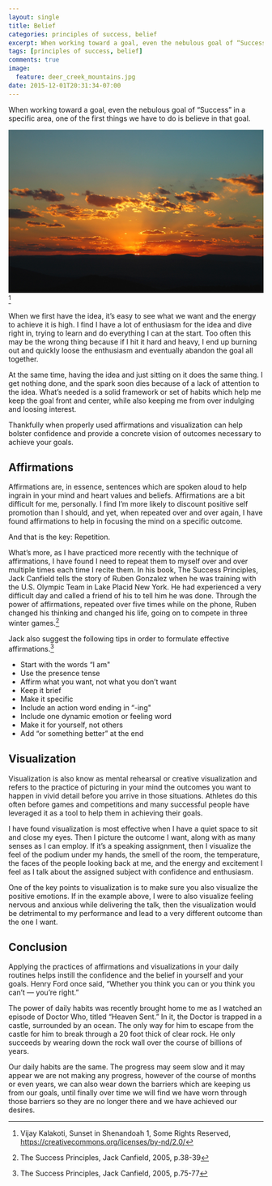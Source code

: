 ```yaml
---
layout: single
title: Belief
categories: principles of success, belief
excerpt: When working toward a goal, even the nebulous goal of “Success” in a specific area, one of the first things we have to do is believe in that goal.
tags: [principles of success, belief]
comments: true
image:
  feature: deer_creek_mountains.jpg
date: 2015-12-01T20:31:34-07:00
---
```


When working toward a goal, even the nebulous goal of “Success” in a specific area, one of the first things we have to do is believe in that goal.

![sunset][photo] [^photo_attribution]

When we first have the idea, it’s easy to see what we want and the energy to achieve it is high. I find I have a lot of enthusiasm for the idea and dive right in, trying to learn and do everything I can at the start. Too often this may be the wrong thing because if I hit it hard and heavy, I end up burning out and quickly loose the enthusiasm and eventually abandon the goal all together.

At the same time, having the idea and just sitting on it does the same thing. I get nothing done, and the spark soon dies because of a lack of attention to the idea. What’s needed is a solid framework or set of habits which help me keep the goal front and center, while also keeping me from over indulging and loosing interest.

Thankfully when properly used affirmations and visualization can help bolster confidence and provide a concrete vision of outcomes necessary to achieve your goals.

## Affirmations

Affirmations are, in essence, sentences which are spoken aloud to help ingrain in your mind and heart values and beliefs. Affirmations are a bit difficult for me, personally. I find I’m more likely to discount positive self promotion than I should, and yet, when repeated over and over again, I have found affirmations to help in focusing the mind on a specific outcome.

And that is the key: Repetition.

What’s more, as I have practiced more recently with the technique of affirmations, I have found I need to repeat them to myself over and over multiple times each time I recite them. In his book, The Success Principles, Jack Canfield tells the story of Ruben Gonzalez when he was training with the U.S. Olympic Team in Lake Placid New York. He had experienced a very difficult day and called a friend of his to tell him he was done. Through the power of affirmations, repeated over five times while on the phone, Ruben changed his thinking and changed his life, going on to compete in three winter games.[^olympics]

Jack also suggest the following tips in order to formulate effective affirmations.[^affirmations]

- Start with the words “I am"
- Use the presence tense
- Affirm what you want, not what you don’t want
- Keep it brief
- Make it specific
- Include an action word ending in “-ing"
- Include one dynamic emotion or feeling word
- Make it for yourself, not others
- Add “or something better” at the end

## Visualization

Visualization is also know as mental rehearsal or creative visualization and refers to the practice of picturing in your mind the outcomes you want to happen in vivid detail before you arrive in those situations. Athletes do this often before games and competitions and many successful people have leveraged it as a tool to help them in achieving their goals.

I have found visualization is most effective when I have a quiet space to sit and close my eyes. Then I picture the outcome I want, along with as many senses as I can employ. If it’s a speaking assignment, then I visualize the feel of the podium under my hands, the smell of the room, the temperature, the faces of the people looking back at me, and the energy and excitement I feel as I talk about the assigned subject with confidence and enthusiasm.

One of the key points to visualization is to make sure you also visualize the positive emotions. If in the example above, I were to also visualize feeling nervous and anxious while delivering the talk, then the visualization would be detrimental to my performance and lead to a very different outcome than the one I want.

## Conclusion

Applying the practices of affirmations and visualizations in your daily routines helps instill the confidence and the belief in yourself and your goals. Henry Ford once said, “Whether you think you can or you think you can’t — you’re right.”

The power of daily habits was recently brought home to me as I watched an episode of Doctor Who, titled “Heaven Sent.” In it, the Doctor is trapped in a castle, surrounded by an ocean. The only way for him to escape from the castle for him to break through a 20 foot thick of clear rock. He only succeeds by wearing down the rock wall over the course of billions of years.

Our daily habits are the same. The progress may seem slow and it may appear we are not making any progress, however of the course of months or even years, we can also wear down the barriers which are keeping us from our goals, until finally over time we will find we have worn through those barriers so they are no longer there and we have achieved our desires.

[photo]: /images/post_images/sunset.jpg
[^photo_attribution]: Vijay Kalakoti, Sunset in Shenandoah 1, Some Rights Reserved, https://creativecommons.org/licenses/by-nd/2.0/
[^olympics]: The Success Principles, Jack Canfield, 2005, p.38-39
[^affirmations]: The Success Principles, Jack Canfield, 2005, p.75-77
